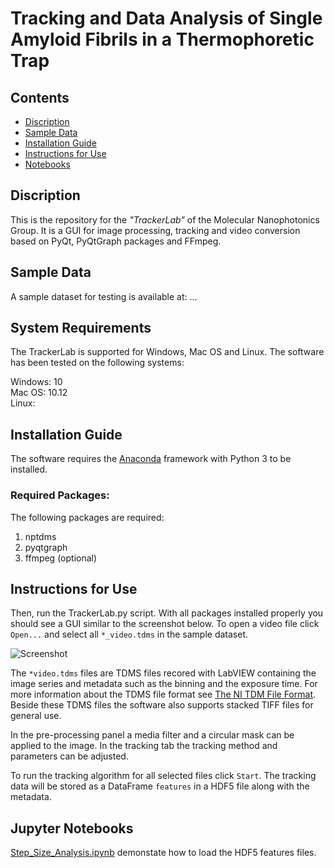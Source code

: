 # Tracking and Data Analysis of Single Amyloid Fibrils in a Thermophoretic Trap

## Contents

- [Discription](#discription)
- [Sample Data](#data-availability)
- [Installation Guide](#installation-guide)
- [Instructions for Use](#instructions-for-use)
- [Notebooks](#Notebooks)


## Discription

This is the repository for the *"TrackerLab"* of the Molecular Nanophotonics Group. It is a GUI for image processing, tracking and video conversion based on PyQt, PyQtGraph packages and FFmpeg.

## Sample Data

A sample dataset for testing is available at: ...

## System Requirements

The TrackerLab is supported for Windows, Mac OS and Linux. The software has been tested on the following systems:

Windows: 10  
Mac OS: 10.12  
Linux:   

## Installation Guide

The software requires the [Anaconda](https://www.anaconda.com/download/) framework with Python 3 to be installed. 

### Required Packages:

The following packages are required:

1. nptdms
2. pyqtgraph
3. ffmpeg (optional)

## Instructions for Use

Then, run the TrackerLab.py script. With all packages installed properly you should see a GUI similar to the screenshot below. 
To open a video file click `Open...` and select all `*_video.tdms` in the sample dataset.

![Screenshot](https://github.com/Molecular-Nanophotonics/Thermophoretic-Trap-for-Protein-Aggregation-Studies/blob/master/Resources/Screenshot.PNG)

The `*video.tdms` files are TDMS files recored with LabVIEW containing the image series and metadata such as the binning and the exposure time. For more information about the TDMS file format see [The NI TDM File Format](http://www.ni.com/white-paper/3727/en/).  
Beside these TDMS files the software also supports stacked TIFF files for general use.  
  
In the pre-processing panel a media filter and a circular mask can be applied to the image.
In the tracking tab the tracking method and parameters can be adjusted.

To run the tracking algorithm for all selected files click `Start`. The tracking data will be stored as a DataFrame `features` in a HDF5 file along with the metadata. 

## Jupyter Notebooks

[Step_Size_Analysis.ipynb](https://github.com/Molecular-Nanophotonics/TrackerLab/blob/master/Jupyter-Notebooks/HDF5FileLoader.ipynb) demonstate how to load the HDF5 features files. 

